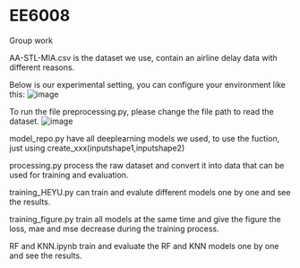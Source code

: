 # EE6008
Group work

AA-STL-MIA.csv is the dataset we use, contain an airline delay data with different reasons.


Below is our experimental setting, you can configure your environment like this:
![image](https://github.com/HyxGit666/EE6008/assets/167158033/748e1f5c-32ba-4777-8fc4-d2090b01bf3f)



To run the file preprocessing.py, please change the file path to read the dataset.
![image](https://github.com/HyxGit666/EE6008/assets/167158033/9a931196-509c-4234-bb49-ec0931d191f4)

model_repo.py have all deeplearning models we used, to use the fuction, just using create_xxx(inputshape1,inputshape2)

processing.py process the raw dataset and convert it into data that can be used for training and evaluation.

training_HEYU.py can train and evalute different models one by one and see the results.

training_figure.py train all models at the same time and give the figure the loss, mae and mse decrease during the training process.

 RF and KNN.ipynb train and evaluate the RF and KNN models one by one and see the results.
